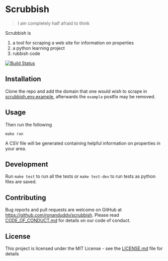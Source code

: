 # Scrubbish

> I am completely half afraid to think

Scrubbish is
1. a tool for scraping a web site for information on properties
2. a python learning project
3. rubbish code

[![Build Status](https://travis-ci.org/ronanduddy/scrubbish.svg?branch=master)](https://travis-ci.org/ronanduddy/scrubbish)

## Installation

Clone the repo and add the domain that one would wish to scrape in [scrubbish.env.example](scrubbish.env.example), afterwards the `example` postfix may be removed. 

## Usage

Then run the following

```Shell
make run
```

A CSV file will be generated containing helpful information on properties in your area.

## Development

Run `make test` to run all the tests or `make test-dev` to run tests as python files are saved.

## Contributing

Bug reports and pull requests are welcome on GitHub at https://github.com/ronanduddy/scrubbish. Please read [CODE_OF_CONDUCT.md](CODE_OF_CONDUCT.md) for details on our code of conduct.

## License

This project is licensed under the MIT License - see the [LICENSE.md](LICENSE.md) file for details
